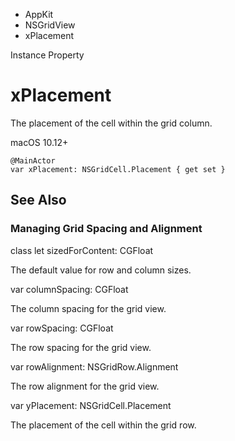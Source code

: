 

- AppKit
- NSGridView
-  xPlacement 

Instance Property

# xPlacement

The placement of the cell within the grid column.

macOS 10.12+

``` source
@MainActor
var xPlacement: NSGridCell.Placement { get set }
```

## See Also

### Managing Grid Spacing and Alignment

class let sizedForContent: CGFloat

The default value for row and column sizes.

var columnSpacing: CGFloat

The column spacing for the grid view.

var rowSpacing: CGFloat

The row spacing for the grid view.

var rowAlignment: NSGridRow.Alignment

The row alignment for the grid view.

var yPlacement: NSGridCell.Placement

The placement of the cell within the grid row.

